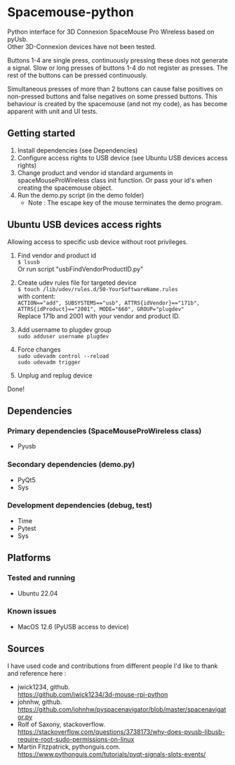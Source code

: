 # Spacemouse-python

Python interface for 3D Connexion SpaceMouse Pro Wireless based on pyUsb.  
Other 3D-Connexion devices have not been tested.

Buttons 1-4 are single press, continuously pressing these does not generate a signal.
Slow or long presses of buttons 1-4 do not register as presses.
The rest of the buttons can be pressed continuously.

Simultaneous presses of more than 2 buttons can cause false positives on non-pressed buttons
and false negatives on some pressed buttons. This behaviour is created by the spacemouse (and not my code), as has
become apparent with unit and UI tests.

## Getting started

1. Install dependencies (see Dependencies)
2. Configure access rights to USB device (see Ubuntu USB devices access rights)
3. Change product and vendor id standard arguments in spaceMouseProWireless class init function. Or pass your id's when creating the spacemouse object.
4. Run the demo.py script (in the demo folder)
   - Note : The escape key of the mouse terminates the demo program.

## Ubuntu USB devices access rights

Allowing access to specific usb device without root privileges.
1. Find vendor and product id  
   `$ lsusb`  
   Or run script "usbFindVendorProductID.py"

2. Create udev rules file for targeted device  
   `$ touch /lib/udev/rules.d/50-YourSoftwareName.rules`  
      with content:  
   `ACTION=="add", SUBSYSTEMS=="usb", ATTRS{idVendor}=="171b", ATTRS{idProduct}=="2001", MODE="660", GROUP="plugdev"`  
   Replace 171b and 2001 with your vendor and product ID.

3. Add username to plugdev group  
    `sudo adduser username plugdev`

4. Force changes  
`sudo udevadm control --reload`  
`sudo udevadm trigger`

5. Unplug and replug device

Done!

## Dependencies

### Primary dependencies (SpaceMouseProWireless class)

- Pyusb

### Secondary dependencies (demo.py)
- PyQt5
- Sys

### Development dependencies (debug, test)
- Time
- Pytest
- Sys

## Platforms

### Tested and running

- Ubuntu 22.04

### Known issues

- MacOS 12.6 (PyUSB access to device)

## Sources
I have used code and contributions from different people I'd like to thank and reference here :

- jwick1234, github.  
https://github.com/jwick1234/3d-mouse-rpi-python
- johnhw, github.
https://github.com/johnhw/pyspacenavigator/blob/master/spacenavigator.py
- Rolf of Saxony, stackoverflow.
https://stackoverflow.com/questions/3738173/why-does-pyusb-libusb-require-root-sudo-permissions-on-linux
- Martin Fitzpatrick, pythonguis.com.  
https://www.pythonguis.com/tutorials/pyqt-signals-slots-events/
